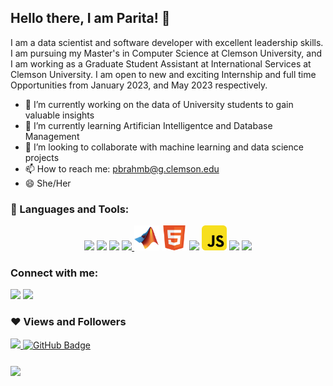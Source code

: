 ## Hello there, I am Parita! 👋

I am a data scientist and software developer with excellent leadership skills. I am pursuing my Master's in Computer Science at Clemson University, and I am working as a Graduate Student Assistant at International Services at Clemson University. I am open to new and exciting Internship and full time Opportunities from January 2023, and May 2023 respectively. 

- 🔭 I’m currently working on the data of University students to gain valuable insights
- 🌱 I’m currently learning Artifician Intelligentce and Database Management
- 👯 I’m looking to collaborate with machine learning and data science projects
- 📫  How to reach me: pbrahmb@g.clemson.edu
- 😄 She/Her

### 🚀 Languages and Tools:
<p align="center"> 
<img src=https://upload.wikimedia.org/wikipedia/commons/thumb/1/18/C_Programming_Language.svg/1200px-C_Programming_Language.svg.png height='40' weight='40'/>
  <img src=https://upload.wikimedia.org/wikipedia/commons/thumb/1/18/ISO_C%2B%2B_Logo.svg/1200px-ISO_C%2B%2B_Logo.svg.png  height='40' weight='40'/>
  <img src=https://upload.wikimedia.org/wikipedia/commons/thumb/c/c3/Python-logo-notext.svg/1200px-Python-logo-notext.svg.png height='40' weight='40'/>
   <a href="https://getbootstrap.com" target="_blank"> <img src="https://img.icons8.com/color/48/000000/bootstrap.png"/> </a> 
  <img src=https://github.com/shantanutyagi67/shantanutyagi67/blob/main/matlab.png  height='40' weight='40'/>
  <img src=https://github.com/edent/SuperTinyIcons/blob/master/images/svg/html5.svg height='40' weight='40'/>
  <img src=https://cdn.345tool.com/public/logos/css-formatter-logo.png height='40'  weight='40'/> 
  <img src=https://github.com/edent/SuperTinyIcons/blob/master/images/svg/javascript.svg height='40' weight='40'/>
  <img src="https://img.icons8.com/fluency/344/rstudio.png" height='40' weight='40'/>
  <img src="https://img.icons8.com/fluency/344/rstudio.png" height='40' weight='40'/>
  

</p>

### Connect with me:

<p align="left">

<a href = "https://www.linkedin.com/in/parita-brahmbhatt-908148159/"><img src="https://img.icons8.com/fluent/48/000000/linkedin.png"/></a>
<a href = "mailto:paritabrahmbhatt1@gmail.com"><img src="https://img.icons8.com/fluent/48/000000/gmail-new.png"/></a>

</p>

### ❤ Views and Followers
<a href="https://github.com/Meghna-DAS/github-profile-views-counter">
    <img src="https://komarev.com/ghpvc/?username=paritabrambhatt">
</a>
<a href="https://github.com/aayushbrahmbhatt?tab=followers"><img
        src="https://img.shields.io/github/followers/paritabrahmbhatt?label=Followers&style=social"
        alt="GitHub Badge">
</a>

### 
<a href="https://github.com/paritabrahmbhatt/paritabrahmbhatt">
  <img align="center" src="https://github-readme-stats.vercel.app/api/top-langs/?username=paritabrahmbhatt&layout=compact&theme=material-palenight&title_color=ffffff" />
</a>

